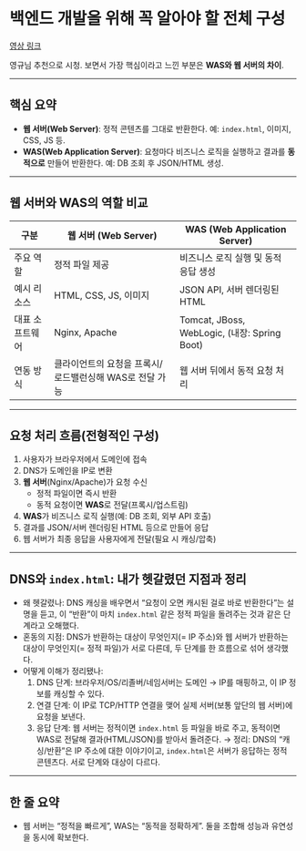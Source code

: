 # 백엔드 개발을 위해 꼭 알아야 할 전체 구성
[영상 링크](https://youtube.com/watch?v=M8E6vYAIuzQ&si=0JGhTHeMSmUPK46)

영규님 추천으로 시청. 보면서 가장 핵심이라고 느낀 부분은 **WAS와 웹 서버의 차이**.

---

## 핵심 요약
- **웹 서버(Web Server)**: 정적 콘텐츠를 그대로 반환한다. 예: `index.html`, 이미지, CSS, JS 등.
- **WAS(Web Application Server)**: 요청마다 비즈니스 로직을 실행하고 결과를 **동적으로** 만들어 반환한다. 예: DB 조회 후 JSON/HTML 생성.

---

## 웹 서버와 WAS의 역할 비교

| 구분 | 웹 서버 (Web Server) | WAS (Web Application Server) |
|---|---|---|
| 주요 역할 | 정적 파일 제공 | 비즈니스 로직 실행 및 동적 응답 생성 |
| 예시 리소스 | HTML, CSS, JS, 이미지 | JSON API, 서버 렌더링된 HTML |
| 대표 소프트웨어 | Nginx, Apache | Tomcat, JBoss, WebLogic, (내장: Spring Boot) |
| 연동 방식 | 클라이언트의 요청을 프록시/로드밸런싱해 WAS로 전달 가능 | 웹 서버 뒤에서 동적 요청 처리 |

---

## 요청 처리 흐름(전형적인 구성)
1. 사용자가 브라우저에서 도메인에 접속
2. DNS가 도메인을 IP로 변환
3. **웹 서버**(Nginx/Apache)가 요청 수신
   - 정적 파일이면 즉시 반환
   - 동적 요청이면 **WAS**로 전달(프록시/업스트림)
4. **WAS**가 비즈니스 로직 실행(예: DB 조회, 외부 API 호출)
5. 결과를 JSON/서버 렌더링된 HTML 등으로 만들어 응답
6. 웹 서버가 최종 응답을 사용자에게 전달(필요 시 캐싱/압축)

---

## DNS와 `index.html`: 내가 헷갈렸던 지점과 정리
- 왜 헷갈렸나: DNS 캐싱을 배우면서 “요청이 오면 캐시된 걸로 바로 반환한다”는 설명을 듣고, 이 “반환”이 마치 `index.html` 같은 정적 파일을 돌려주는 것과 같은 단계라고 오해했다.
- 혼동의 지점: DNS가 반환하는 대상이 무엇인지(= IP 주소)와 웹 서버가 반환하는 대상이 무엇인지(= 정적 파일)가 서로 다른데, 두 단계를 한 흐름으로 섞어 생각했다.
- 어떻게 이해가 정리됐나:
  1) DNS 단계: 브라우저/OS/리졸버/네임서버는 도메인 → IP를 매핑하고, 이 IP 정보를 캐싱할 수 있다.
  2) 연결 단계: 이 IP로 TCP/HTTP 연결을 맺어 실제 서버(보통 앞단의 웹 서버)에 요청을 보낸다.
  3) 응답 단계: 웹 서버는 정적이면 `index.html` 등 파일을 바로 주고, 동적이면 WAS로 전달해 결과(HTML/JSON)를 받아서 돌려준다.
  → 정리: DNS의 “캐싱/반환”은 IP 주소에 대한 이야기이고, `index.html`은 서버가 응답하는 정적 콘텐츠다. 서로 단계와 대상이 다르다.

---

## 한 줄 요약
- 웹 서버는 “정적을 빠르게”, WAS는 “동적을 정확하게”. 둘을 조합해 성능과 유연성을 동시에 확보한다.